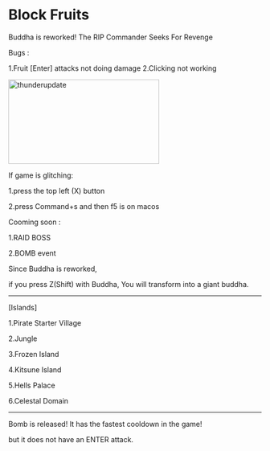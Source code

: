 # Block Fruits
Buddha is reworked!
The RIP Commander Seeks For Revenge

Bugs :

1.Fruit [Enter] attacks not doing damage
2.Clicking not working








<img width="300" height="168" alt="thunderupdate" src="https://github.com/user-attachments/assets/e2b4365f-0967-47d5-bcfc-4b5100adb6e7" />





If game is glitching:

1.press the top left (X) button

2.press Command+s and then f5 is on macos



Cooming soon :

1.RAID BOSS 


2.BOMB event




Since Buddha is reworked,

if you press Z(Shift) with Buddha, You will transform into a giant buddha.


_________________

[Islands]

1.Pirate Starter Village

2.Jungle

3.Frozen Island

4.Kitsune Island

5.Hells Palace

6.Celestal Domain
___________________





Bomb is released! It has the fastest cooldown in the game!

but it does not have an ENTER attack.
